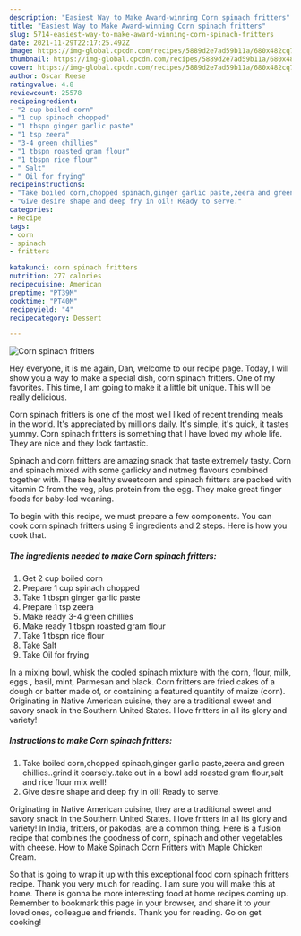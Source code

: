 ```yaml
---
description: "Easiest Way to Make Award-winning Corn spinach fritters"
title: "Easiest Way to Make Award-winning Corn spinach fritters"
slug: 5714-easiest-way-to-make-award-winning-corn-spinach-fritters
date: 2021-11-29T22:17:25.492Z
image: https://img-global.cpcdn.com/recipes/5889d2e7ad59b11a/680x482cq70/corn-spinach-fritters-recipe-main-photo.jpg
thumbnail: https://img-global.cpcdn.com/recipes/5889d2e7ad59b11a/680x482cq70/corn-spinach-fritters-recipe-main-photo.jpg
cover: https://img-global.cpcdn.com/recipes/5889d2e7ad59b11a/680x482cq70/corn-spinach-fritters-recipe-main-photo.jpg
author: Oscar Reese
ratingvalue: 4.8
reviewcount: 25578
recipeingredient:
- "2 cup boiled corn"
- "1 cup spinach chopped"
- "1 tbspn ginger garlic paste"
- "1 tsp zeera"
- "3-4 green chillies"
- "1 tbspn roasted gram flour"
- "1 tbspn rice flour"
- " Salt"
- " Oil for frying"
recipeinstructions:
- "Take boiled corn,chopped spinach,ginger garlic paste,zeera and green chillies..grind it coarsely..take out in a bowl add roasted gram flour,salt and rice flour mix well!"
- "Give desire shape and deep fry in oil! Ready to serve."
categories:
- Recipe
tags:
- corn
- spinach
- fritters

katakunci: corn spinach fritters 
nutrition: 277 calories
recipecuisine: American
preptime: "PT39M"
cooktime: "PT40M"
recipeyield: "4"
recipecategory: Dessert

---
```



![Corn spinach fritters](https://img-global.cpcdn.com/recipes/5889d2e7ad59b11a/680x482cq70/corn-spinach-fritters-recipe-main-photo.jpg)

Hey everyone, it is me again, Dan, welcome to our recipe page. Today, I will show you a way to make a special dish, corn spinach fritters. One of my favorites. This time, I am going to make it a little bit unique. This will be really delicious.

Corn spinach fritters is one of the most well liked of recent trending meals in the world. It's appreciated by millions daily. It's simple, it's quick, it tastes yummy. Corn spinach fritters is something that I have loved my whole life. They are nice and they look fantastic.

Spinach and corn fritters are amazing snack that taste extremely tasty. Corn and spinach mixed with some garlicky and nutmeg flavours combined together with. These healthy sweetcorn and spinach fritters are packed with vitamin C from the veg, plus protein from the egg. They make great finger foods for baby-led weaning.


To begin with this recipe, we must prepare a few components. You can cook corn spinach fritters using 9 ingredients and 2 steps. Here is how you cook that.

<!--inarticleads1-->

##### The ingredients needed to make Corn spinach fritters:

1. Get 2 cup boiled corn
1. Prepare 1 cup spinach chopped
1. Take 1 tbspn ginger garlic paste
1. Prepare 1 tsp zeera
1. Make ready 3-4 green chillies
1. Make ready 1 tbspn roasted gram flour
1. Take 1 tbspn rice flour
1. Take  Salt
1. Take  Oil for frying


In a mixing bowl, whisk the cooled spinach mixture with the corn, flour, milk, eggs , basil, mint, Parmesan and black. Corn fritters are fried cakes of a dough or batter made of, or containing a featured quantity of maize (corn). Originating in Native American cuisine, they are a traditional sweet and savory snack in the Southern United States. I love fritters in all its glory and variety! 

<!--inarticleads2-->

##### Instructions to make Corn spinach fritters:

1. Take boiled corn,chopped spinach,ginger garlic paste,zeera and green chillies..grind it coarsely..take out in a bowl add roasted gram flour,salt and rice flour mix well!
1. Give desire shape and deep fry in oil! Ready to serve.


Originating in Native American cuisine, they are a traditional sweet and savory snack in the Southern United States. I love fritters in all its glory and variety! In India, fritters, or pakodas, are a common thing. Here is a fusion recipe that combines the goodness of corn, spinach and other vegetables with cheese. How to Make Spinach Corn Fritters with Maple Chicken Cream. 

So that is going to wrap it up with this exceptional food corn spinach fritters recipe. Thank you very much for reading. I am sure you will make this at home. There is gonna be more interesting food at home recipes coming up. Remember to bookmark this page in your browser, and share it to your loved ones, colleague and friends. Thank you for reading. Go on get cooking!
